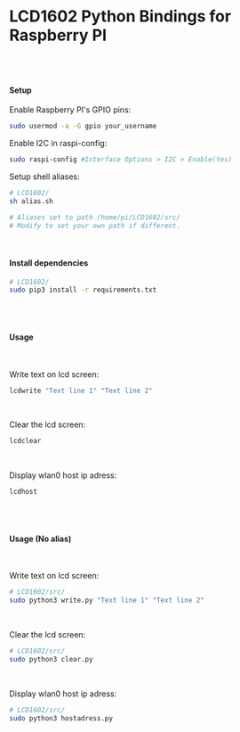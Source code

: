 # LCD1602 Python Bindings for Raspberry PI


<br/><br/>

#### Setup
Enable Raspberry PI's GPIO pins:
```sh
sudo usermod -a -G gpio your_username
```
Enable I2C in raspi-config:

```sh
sudo raspi-config #Interface Options > I2C > Enable(Yes)
```

Setup shell aliases: <br/>
```sh
# LCD1602/
sh alias.sh

# Aliases set to path /home/pi/LCD1602/src/
# Modify to set your own path if different.
```



<br/>

#### Install dependencies

```sh
# LCD1602/
sudo pip3 install -r requirements.txt
```

<br/><br/>

#### Usage

<br/>

Write text on lcd screen:

```sh
lcdwrite "Text line 1" "Text line 2"
```

<br/>

Clear the lcd screen:

```sh
lcdclear
```

<br/>

Display wlan0 host ip adress:
```sh
lcdhost
```

<br/><br/>

#### Usage (No alias)

<br/>

Write text on lcd screen:

```sh
# LCD1602/src/
sudo python3 write.py "Text line 1" "Text line 2"
```

<br/>

Clear the lcd screen:

```sh
# LCD1602/src/
sudo python3 clear.py
```

<br/>

Display wlan0 host ip adress:
```sh
# LCD1602/src/
sudo python3 hostadress.py
```

<br/><br/>

